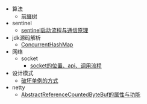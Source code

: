 * 算法
  * [前缀树](算法/前缀树.md)
* sentinel
  * [sentinel启动流程与通信原理](sentinel/sentinel启动流程与通信原理.md)
* jdk源码解析
  * [ConcurrentHashMap](jdk源码解析/ConcurrentHashMap.md)
* 网络
  * socket
    * [socket的位置、api、调用流程](网络/socket/socket的位置、api、调用流程.md)
* 设计模式
  * [破坏单例的方式](设计模式/破坏单例的方式.md)
* netty
  * [AbstractReferenceCountedByteBuf的属性与功能](netty/AbstractReferenceCountedByteBuf的属性与功能.md)
